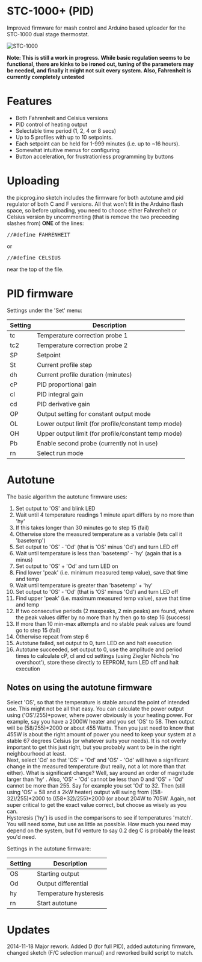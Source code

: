STC\-1000+ (PID)
================

Improved firmware for mash control and Arduino based uploader for the STC-1000 dual stage thermostat.

![STC-1000](http://img.diytrade.com/cdimg/1066822/11467124/0/1261107339/temperature_controllers_STC-1000.jpg)

**Note: This is still a work in progress. While basic regulation seems to be functional, there are kinks to be ironed out, tuning of the parameters may be needed, and finally it might not suit every system. Also, Fahrenheit is currently completely untested**

Features
========
* Both Fahrenheit and Celsius versions
* PID control of heating output
* Selectable time period (1, 2, 4 or 8 secs)
* Up to 5 profiles with up to 10 setpoints.
* Each setpoint can be held for 1-999 minutes (i.e. up to ~16 hours).
* Somewhat intuitive menus for configuring
* Button acceleration, for frustrationless programming by buttons

Uploading
=========
the picprog.ino sketch includes the firmware for both autotune amd pid regulator of both C and F versions. All that won't fit in the Arduino flash space, so before uploading, you need to choose either Fahrenheit or Celsius version by uncommenting (that is remove the two preceeding slashes from) **ONE** of the lines:
<pre>
//#define FAHRENHEIT
</pre>
or
<pre>
//#define CELSIUS
</pre>
near the top of the file.

PID firmware
============

Settings under the 'Set' menu:

|Setting|Description|
|-------|-----------|
|tc|Temperature correction probe 1|
|tc2|Temperature correction probe 2|
|SP|Setpoint|
|St|Current profile step|
|dh|Current profile duration (minutes)|
|cP|PID proportional gain|
|cI|PID integral gain|
|cd|PID derivative gain|
|OP|Output setting for constant output mode|
|OL|Lower output limit (for profile/constant temp mode)|
|OH|Upper output limit (for profile/constant temp mode)|
|Pb|Enable second probe (currently not in use)|
|rn|Select run mode|


Autotune
========

The basic algorithm the autotune firmware uses:

1. Set output to 'OS' and blink LED
2. Wait until 4 temperature readings 1 minute apart differs by no more than 'hy'
3. If this takes longer than 30 minutes go to step 15 (fail)
4. Otherwise store the measured temperature as a variable (lets call it 'basetemp')
5. Set output to 'OS' - 'Od' (that is 'OS' minus 'Od') and turn LED off
6. Wait until temperature is less than 'basetemp' - 'hy' (again that is a minus)
7. Set output to 'OS' + 'Od' and turn LED on
8. Find lower 'peak' (i.e. minimum measured temp value), save that time and temp
9. Wait until temperature is greater than 'basetemp' + 'hy'
10. Set output to 'OS' - 'Od' (that is 'OS' minus 'Od') and turn LED off
11. Find upper 'peak' (i.e. maximum measured temp value), save that time and temp
12. If two consecutive periods (2 maxpeaks, 2 min peaks) are found, where the peak values differ by no more than hy then go to step 16 (success)
13. If more than 10 min-max attempts and no stable peak values are found go to step 15 (fail)
14. Otherwise repeat from step 6
15. Autotune failed, set output to 0, turn LED on and halt execution
16. Autotune succeeded, set output to 0, use the amplitude and period times to calculate cP, cI and cd settings (using Ziegler Nichols 'no overshoot'), store these directly to EEPROM, turn LED off and halt execution 

Notes on using the autotune firmware 
------------------------------------
Select 'OS', so that the temperature is stable around the point of intended use. This might not be all that easy. You can calculate the power output using ('OS'/255)\*power, where power obviously is your heating power. For example, say you have a 2000W heater and you set 'OS' to 58. Then output will be (58/255)\*2000 or about 455 Watts. Then you just need to know that 455W is about the right amount of power you need to keep your system at a stable 67 degrees Celsius (or whatever suits your needs). It is not overly important to get this just right, but you probably want to be in the right neighbourhood at least.<br>
Next, select 'Od' so that 'OS' + 'Od' and 'OS' - 'Od' will have a significant change in the measured temperature (but really, not a lot more than that either). What is significant change? Well, say around an order of magnitude larger than 'hy' . Also, 'OS' - 'Od' cannot be less than 0 and 'OS' + 'Od' cannot be more than 255. Say for example you set 'Od' to 32. Then (still using 'OS' = 58 and a 2kW heater) output will swing from ((58-32)/255)\*2000 to ((58+32)/255)\*2000 (or about 204W to 705W. Again, not super critical to get the exact value correct, but choose as wisely as you can.<br>
Hysteresis ('hy') is used in the comparisons to see if temperatures 'match'. You will need some, but use as little as possible. How much you need may depend on the system, but I'd venture to say 0.2 deg C is probably the least you'd need.

Settings in the autotune firmware:

|Setting|Description|
|-------|-----------|
|OS|Starting output|
|Od|Output differential|
|hy|Temperature hysteresis|
|rn|Start autotune|


Updates
=======
2014-11-18 Major rework. Added D (for full PID), added autotuning firmware, changed sketch (F/C selection manual) and reworked build script to match.

